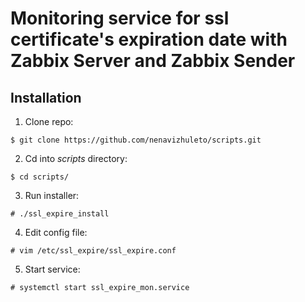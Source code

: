 # Monitoring service for ssl certificate's expiration date with Zabbix Server and Zabbix Sender 

## Installation
1. Clone repo:

```$ git clone https://github.com/nenavizhuleto/scripts.git```

2. Cd into *scripts* directory:

```$ cd scripts/```

3. Run installer:

```
# ./ssl_expire_install
```

4. Edit config file:

```# vim /etc/ssl_expire/ssl_expire.conf```

5. Start service:

```# systemctl start ssl_expire_mon.service```
